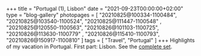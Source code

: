 +++
title             = "Portugal (1), Lisbon"
date              = "2021-09-23T00:00:00+02:00"
type              = "blog-gallery"
photopages        = [ "20210825@100334-1100484", "20210825@103540-1100524", "20210825@111447-1100548"
                    , "20210825@120550-1100563", "20210826@101103-1100725", "20210826@113630-1100779"
                    , "20210826@115410-1100793", "20210826@150917-1100810" ]
tags              = [ "Travel", "Portugal" ]
+++
Highlights of my vacation in Portugal. First part: Lisbon. See the [complete set](/phototags/lisbon).